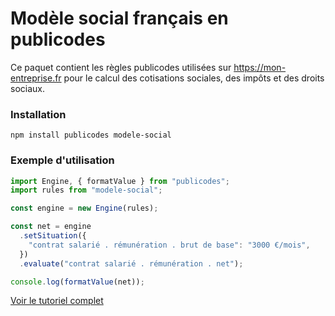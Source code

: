 # Modèle social français en publicodes

Ce paquet contient les règles publicodes utilisées sur https://mon-entreprise.fr
pour le calcul des cotisations sociales, des impôts et des droits sociaux.
### Installation
```
npm install publicodes modele-social 
```

### Exemple d'utilisation
```js
import Engine, { formatValue } from "publicodes";
import rules from "modele-social";

const engine = new Engine(rules);

const net = engine
  .setSituation({
    "contrat salarié . rémunération . brut de base": "3000 €/mois",
  })
  .evaluate("contrat salarié . rémunération . net");

console.log(formatValue(net));

```

[Voir le tutoriel complet](https://mon-entreprise.fr/int%C3%A9gration/biblioth%C3%A8que-de-calcul)
